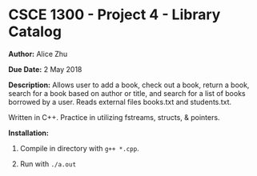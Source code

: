 # CSCE 1300 - Project 4 - Library Catalog
**Author:** Alice Zhu

**Due Date:** 2 May 2018

**Description:** Allows user to add a book, check out a book,
return a book, search for a book based on author or title, and
search for a list of books borrowed by a user. Reads external
files books.txt and students.txt.

Written in C++. Practice in utilizing fstreams, structs, & pointers.

**Installation:** 
1. Compile in directory with `g++ *.cpp`. 

2. Run with `./a.out`

